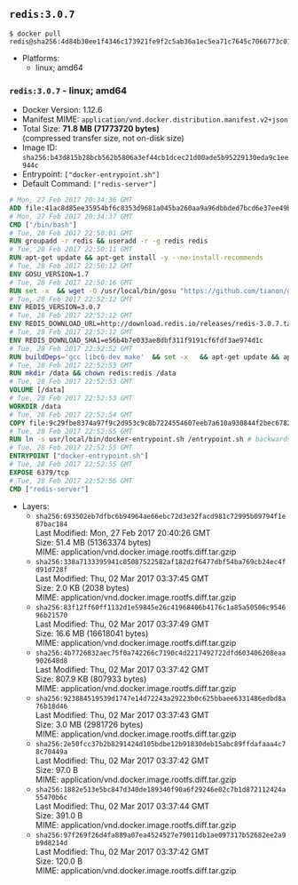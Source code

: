 ## `redis:3.0.7`

```console
$ docker pull redis@sha256:4d84b30ee1f4346c173921fe9f2c5ab36a1ec5ea71c7645c7066773c018dce63
```

-	Platforms:
	-	linux; amd64

### `redis:3.0.7` - linux; amd64

-	Docker Version: 1.12.6
-	Manifest MIME: `application/vnd.docker.distribution.manifest.v2+json`
-	Total Size: **71.8 MB (71773720 bytes)**  
	(compressed transfer size, not on-disk size)
-	Image ID: `sha256:b43d815b28bcb562b5806a3ef44cb1dcec21d00ade5b95229130eda9c1ee944c`
-	Entrypoint: `["docker-entrypoint.sh"]`
-	Default Command: `["redis-server"]`

```dockerfile
# Mon, 27 Feb 2017 20:34:36 GMT
ADD file:41ac8d85ee35954bf6c8353d9681a045ba260aa9a96dbbded7bcd6e37ee49bea in / 
# Mon, 27 Feb 2017 20:34:37 GMT
CMD ["/bin/bash"]
# Tue, 28 Feb 2017 22:50:01 GMT
RUN groupadd -r redis && useradd -r -g redis redis
# Tue, 28 Feb 2017 22:50:11 GMT
RUN apt-get update && apt-get install -y --no-install-recommends 		ca-certificates 		wget 	&& rm -rf /var/lib/apt/lists/*
# Tue, 28 Feb 2017 22:50:12 GMT
ENV GOSU_VERSION=1.7
# Tue, 28 Feb 2017 22:50:16 GMT
RUN set -x 	&& wget -O /usr/local/bin/gosu "https://github.com/tianon/gosu/releases/download/$GOSU_VERSION/gosu-$(dpkg --print-architecture)" 	&& wget -O /usr/local/bin/gosu.asc "https://github.com/tianon/gosu/releases/download/$GOSU_VERSION/gosu-$(dpkg --print-architecture).asc" 	&& export GNUPGHOME="$(mktemp -d)" 	&& gpg --keyserver ha.pool.sks-keyservers.net --recv-keys B42F6819007F00F88E364FD4036A9C25BF357DD4 	&& gpg --batch --verify /usr/local/bin/gosu.asc /usr/local/bin/gosu 	&& rm -r "$GNUPGHOME" /usr/local/bin/gosu.asc 	&& chmod +x /usr/local/bin/gosu 	&& gosu nobody true
# Tue, 28 Feb 2017 22:52:12 GMT
ENV REDIS_VERSION=3.0.7
# Tue, 28 Feb 2017 22:52:12 GMT
ENV REDIS_DOWNLOAD_URL=http://download.redis.io/releases/redis-3.0.7.tar.gz
# Tue, 28 Feb 2017 22:52:12 GMT
ENV REDIS_DOWNLOAD_SHA1=e56b4b7e033ae8dbf311f9191cf6fdf3ae974d1c
# Tue, 28 Feb 2017 22:52:52 GMT
RUN buildDeps='gcc libc6-dev make' 	&& set -x 	&& apt-get update && apt-get install -y $buildDeps --no-install-recommends 	&& rm -rf /var/lib/apt/lists/* 	&& wget -O redis.tar.gz "$REDIS_DOWNLOAD_URL" 	&& echo "$REDIS_DOWNLOAD_SHA1 *redis.tar.gz" | sha1sum -c - 	&& mkdir -p /usr/src/redis 	&& tar -xzf redis.tar.gz -C /usr/src/redis --strip-components=1 	&& rm redis.tar.gz 	&& make -C /usr/src/redis 	&& make -C /usr/src/redis install 	&& rm -r /usr/src/redis 	&& apt-get purge -y --auto-remove $buildDeps
# Tue, 28 Feb 2017 22:52:53 GMT
RUN mkdir /data && chown redis:redis /data
# Tue, 28 Feb 2017 22:52:53 GMT
VOLUME [/data]
# Tue, 28 Feb 2017 22:52:53 GMT
WORKDIR /data
# Tue, 28 Feb 2017 22:52:54 GMT
COPY file:9c29fbe8374a97f9c2d953c9c8b7224554607eeb7a610a930844f2bec678265c in /usr/local/bin/ 
# Tue, 28 Feb 2017 22:52:55 GMT
RUN ln -s usr/local/bin/docker-entrypoint.sh /entrypoint.sh # backwards compat
# Tue, 28 Feb 2017 22:52:55 GMT
ENTRYPOINT ["docker-entrypoint.sh"]
# Tue, 28 Feb 2017 22:52:55 GMT
EXPOSE 6379/tcp
# Tue, 28 Feb 2017 22:52:56 GMT
CMD ["redis-server"]
```

-	Layers:
	-	`sha256:693502eb7dfbc6b94964ae66ebc72d3e32facd981c72995b09794f1e87bac184`  
		Last Modified: Mon, 27 Feb 2017 20:40:26 GMT  
		Size: 51.4 MB (51363374 bytes)  
		MIME: application/vnd.docker.image.rootfs.diff.tar.gzip
	-	`sha256:338a7133395941c85087522582af182d2f6477dbf54ba769cb24ec4fd91d728f`  
		Last Modified: Thu, 02 Mar 2017 03:37:45 GMT  
		Size: 2.0 KB (2038 bytes)  
		MIME: application/vnd.docker.image.rootfs.diff.tar.gzip
	-	`sha256:83f12ff60ff1132d1e59845e26c41968406b4176c1a85a50506c954696b21570`  
		Last Modified: Thu, 02 Mar 2017 03:37:49 GMT  
		Size: 16.6 MB (16618041 bytes)  
		MIME: application/vnd.docker.image.rootfs.diff.tar.gzip
	-	`sha256:4b7726832aec75f0a742266c7190c4d2217492722dfd603406208eaa902648d8`  
		Last Modified: Thu, 02 Mar 2017 03:37:42 GMT  
		Size: 807.9 KB (807933 bytes)  
		MIME: application/vnd.docker.image.rootfs.diff.tar.gzip
	-	`sha256:923884519539d1747e14d72243a29223b0c625bbaee6331486edbd8a76b18d46`  
		Last Modified: Thu, 02 Mar 2017 03:37:43 GMT  
		Size: 3.0 MB (2981726 bytes)  
		MIME: application/vnd.docker.image.rootfs.diff.tar.gzip
	-	`sha256:2e50fcc37b2b8291424d105bdbe12b91830deb15abc89ffdafaaa4c78c70449a`  
		Last Modified: Thu, 02 Mar 2017 03:37:42 GMT  
		Size: 97.0 B  
		MIME: application/vnd.docker.image.rootfs.diff.tar.gzip
	-	`sha256:1882e513e5bc847d340de189340f90a6f29246e02c7b1d872112424a55470b6c`  
		Last Modified: Thu, 02 Mar 2017 03:37:44 GMT  
		Size: 391.0 B  
		MIME: application/vnd.docker.image.rootfs.diff.tar.gzip
	-	`sha256:97f269f26d4fa889a07ea4524527e79011db1ae097317b52682ee2a9b9d8214d`  
		Last Modified: Thu, 02 Mar 2017 03:37:42 GMT  
		Size: 120.0 B  
		MIME: application/vnd.docker.image.rootfs.diff.tar.gzip
